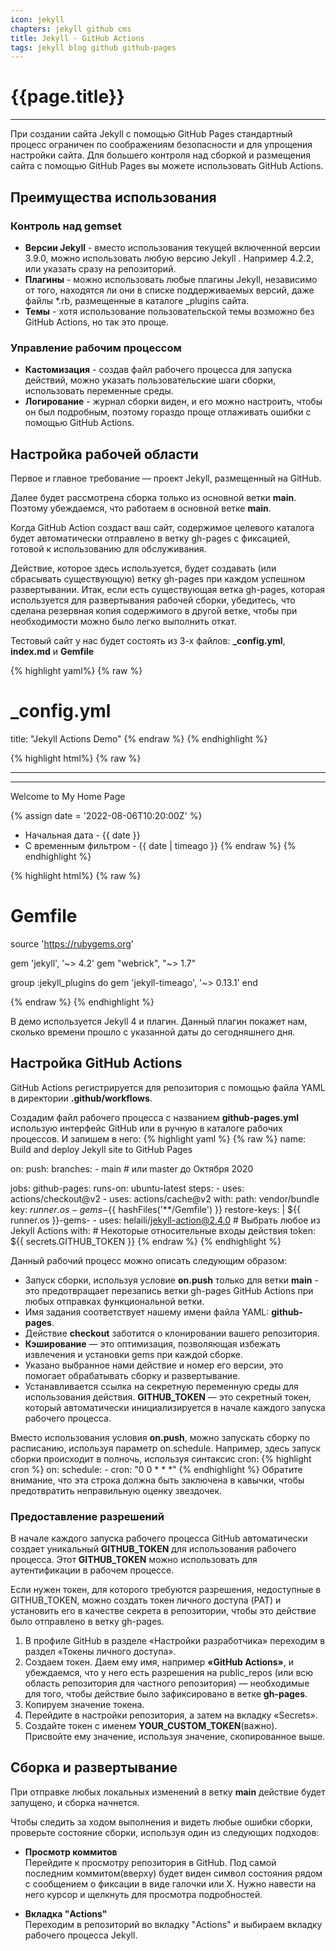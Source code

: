```yaml
---
icon: jekyll
chapters: jekyll github cms
title: Jekyll - GitHub Actions
tags: jekyll blog github github-pages 
---
```

# {{page.title}}

---
При создании сайта Jekyll с помощью GitHub Pages стандартный процесс ограничен по соображениям безопасности и для упрощения настройки сайта. Для большего контроля над сборкой и размещения сайта с помощью GitHub Pages вы можете использовать GitHub Actions.

## Преимущества использования

### Контроль над gemset
- **Версии Jekyll** - вместо использования текущей включенной версии 3.9.0, можно использовать любую версию Jekyll . Например 4.2.2, или указать сразу на репозиторий.
- **Плагины** - можно использовать любые плагины Jekyll, независимо от того, находятся ли они в списке поддерживаемых версий, даже файлы *.rb, размещенные в каталоге _plugins сайта.
- **Темы** - хотя использование пользовательской темы возможно без GitHub Actions, но так это проще.

### Управление рабочим процессом
- **Кастомизация** - создав файл рабочего процесса для запуска действий, можно указать пользовательские шаги сборки, использовать переменные среды.
- **Логирование** - журнал сборки виден, и его можно настроить, чтобы он был подробным, поэтому гораздо проще отлаживать ошибки с помощью GitHub Actions.

## Настройка рабочей области

Первое и главное требование — проект Jekyll, размещенный на GitHub.

Далее будет рассмотрена сборка только из основной ветки **main**. Поэтому убеждаемся, что работаем в основной ветке **main**.

Когда GitHub Action создаст ваш сайт, содержимое целевого каталога будет автоматически отправлено в ветку gh-pages с фиксацией, готовой к использованию для обслуживания.

Действие, которое здесь используется, будет создавать (или сбрасывать существующую) ветку gh-pages при каждом успешном развертывании.
Итак, если есть существующая ветка gh-pages, которая используется для развертывания рабочей сборки, убедитесь, что сделана резервная копия содержимого в другой ветке, чтобы при необходимости можно было легко выполнить откат.

Тестовый сайт у нас будет состоять из 3-х файлов: **_сonfig.yml**, **index.md** и **Gemfile**

{% highlight yaml%}
{% raw %}
# _config.yml

title: "Jekyll Actions Demo"
{% endraw %}
{% endhighlight %}

{% highlight html%}
{% raw %}
<!-- index.md -->
---
---

Welcome to My Home Page

{% assign date = '2022-08-06T10:20:00Z' %}

- Начальная дата - {{ date }}
- С временным фильтром - {{ date | timeago }}
{% endraw %}
{% endhighlight %}

{% highlight html%}
{% raw %}
# Gemfile

source 'https://rubygems.org'

gem 'jekyll', '~> 4.2'
gem "webrick", "~> 1.7"

group :jekyll_plugins do
    gem 'jekyll-timeago', '~> 0.13.1'
end

{% endraw %}
{% endhighlight %}

В демо используется Jekyll 4 и плагин. Данный плагин покажет нам, сколько времени прошло с указанной даты до сегодняшнего дня.

## Настройка GitHub Actions

GitHub Actions регистрируется для репозитория с помощью файла YAML в директории **.github/workflows**.

Создадим файл рабочего процесса с названием **github-pages.yml** использую интерфейс GitHub или в ручную в каталоге рабочих процессов. И запишем в него:
{% highlight yaml %}
{% raw %}
name: Build and deploy Jekyll site to GitHub Pages

on:
    push:
        branches:
            - main # или master до Октября 2020

jobs:
    github-pages:
        runs-on: ubuntu-latest
        steps:
            - uses: actions/checkout@v2
            - uses: actions/cache@v2
                with:
                    path: vendor/bundle
                    key: ${{ runner.os }}-gems-${{ hashFiles('**/Gemfile') }}
                    restore-keys: |
                        ${{ runner.os }}-gems-
            - uses: helaili/jekyll-action@2.4.0    # Выбрать любое из Jekyll Actions
                with:                              # Некоторые относительные входы действия
                    token: ${{ secrets.GITHUB_TOKEN }}
{% endraw %}
{% endhighlight %}

Данный рабочий процесс можно описать следующим образом:

- Запуск сборки, используя условие **on.push** только для ветки **main** - это предотвращает перезапись ветки gh-pages GitHub Actions при любых отправках функциональной ветки.
- Имя задания соответствует нашему имени файла YAML: **github-pages**.
- Действие **checkout** заботится о клонировании вашего репозитория.
- **Кэширование** — это оптимизация, позволяющая избежать извлечения и установки gems при каждой сборке.
- Указано выбранное нами действие и номер его версии, это помогает обрабатывать сборку и развертывание.
- Устанавливается ссылка на секретную переменную среды для использования действия. **GITHUB_TOKEN** — это секретный токен, который автоматически инициализируется в начале каждого запуска рабочего процесса.

Вместо использования условия **on.push**, можно запускать сборку по расписанию, используя параметр on.schedule. Например, здесь запуск сборки происходит в полночь, используя синтаксис cron:
{% highlight cron %}
on:
    schedule:
        - cron: "0 0 * * *"
{% endhighlight %}
Обратите внимание, что эта строка должна быть заключена в кавычки, чтобы предотвратить неправильную оценку звездочек.

### Предоставление разрешений

В начале каждого запуска рабочего процесса GitHub автоматически создает уникальный **GITHUB_TOKEN** для использования рабочего процесса. Этот **GITHUB_TOKEN** можно использовать для аутентификации в рабочем процессе.

Если нужен токен, для которого требуются разрешения, недоступные в GITHUB_TOKEN, можно создать токен личного доступа (PAT) и установить его в качестве секрета в репозитории, чтобы это действие было отправлено в ветку gh-pages.

1. В профиле GitHub в разделе «Настройки разработчика» переходим в раздел «Токены личного доступа».
2. Создаем токен. Даем ему имя, например **«GitHub Actions»**, и убеждаемся, что у него есть        разрешения на public_repos (или всю область репозитория для частного репозитория) — необходимые для того, чтобы действие было зафиксировано в ветке **gh-pages**.
3. Копируем значение токена.
4. Перейдите в настройки репозитория, а затем на вкладку «Secrets».
5. Создайте токен с именем **YOUR_CUSTOM_TOKEN**(важно). Присвойте ему значение, используя значение, скопированное выше.

## Сборка и развертывание

При отправке любых локальных изменений в ветку **main** действие будет запущено, и сборка начнется.

Чтобы следить за ходом выполнения и видеть любые ошибки сборки, проверьте состояние сборки, используя один из следующих подходов:

- **Просмотр коммитов**  
    Перейдите к просмотру репозитория в GitHub. Под самой последним коммитом(вверху) будет виден символ состояния рядом с сообщением о фиксации в виде галочки или Х. Нужно навести на него курсор и щелкнуть для просмотра подробностей.

- **Вкладка "Actions"**  
    Переходим в репозиторий во вкладку "Actions" и выбираем вкладку рабочего процесса Jekyll.